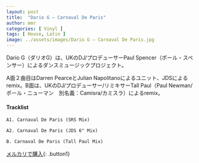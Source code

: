 ```yaml
---
layout: post
title:  "Dario G – Carnaval De Paris"
author: mmr
categories: [ Vinyl ]
tags: [ House, Latin ]
image: ../assets/images/Dario G – Carnaval De Paris.jpg
---
```


Dario G（ダリオG）は、UKのDJ/プロデューサーPaul Spencer（ポール・スペンサー）によるダンスミュージックプロジェクト。

A面２曲目はDarren PearceとJulian Napolitanoによるユニット、JDSによるremix。B面は、UKのDJ/プロデューサー/リミキサーTall Paul（Paul Newman/ポール・ニューマン　別名義：Camisra/カミスラ）によるremix。

#### Tracklist
```md
A1. Carnaval De Paris (SRS Mix)

A2. Carnaval De Paris (JDS 6" Mix)

B. Carnaval De Paris (Tall Paul Mix)
```

[メルカリで購入](https://jp.mercari.com/item/m16971968929){: .button1}

